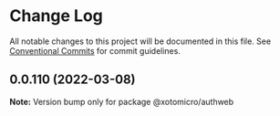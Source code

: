 # Change Log

All notable changes to this project will be documented in this file.
See [Conventional Commits](https://conventionalcommits.org) for commit guidelines.

## 0.0.110 (2022-03-08)

**Note:** Version bump only for package @xotomicro/authweb
